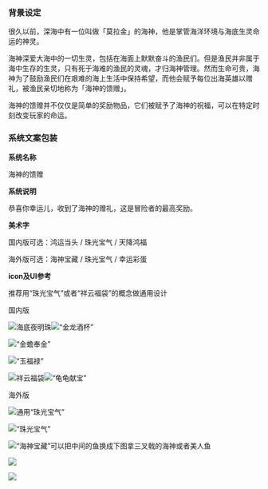### 背景设定
很久以前，深海中有一位叫做「莫拉金」的海神，他是掌管海洋环境与海底生灵命运的神灵。

海神深爱大海中的一切生灵，包括在海面上默默奋斗的渔民们。但是渔民并非属于海中生存的生灵，只有死于海难的渔民的灵魂，才归海神管理。然而生命可贵，海神为了鼓励渔民们在艰难的海上生活中保持希望，而他会赋予每位出海英雄以赠礼，被渔民亲切地称为「海神的馈赠」。  

海神的馈赠并不仅仅是简单的奖励物品，它们被赋予了海神的祝福，可以在特定时刻改变玩家的命运。

### 系统文案包装
**系统名称**

海神的馈赠

**系统说明**

恭喜你幸运儿，收到了海神的赠礼，这是冒险者的最高奖励。

**美术字**

国内版可选：鸿运当头 / 珠光宝气 / 天降鸿福

海外版可选：海神宝藏 / 珠光宝气 / 幸运彩蛋

**icon及UI参考**

推荐用“珠光宝气”或者“祥云福袋”的概念做通用设计

国内版

![海底夜明珠](https://cdn.nlark.com/yuque/0/2025/jpeg/25919534/1739267457352-2f557b2c-5f98-4512-837e-c087bb2aefdc.jpeg)![“金龙酒杯”](https://cdn.nlark.com/yuque/0/2025/jpeg/25919534/1739267457637-836e8007-b007-473a-bf57-ec24d9a2312f.jpeg)

![“金蟾奉金”](https://cdn.nlark.com/yuque/0/2025/jpeg/25919534/1739267811414-2ef20c16-92b8-469f-942f-6bb8e711e00d.jpeg)

![“玉福禄”](https://cdn.nlark.com/yuque/0/2025/jpeg/25919534/1739267457436-b7cdf1d2-6f14-4057-9c33-3c6ff672216f.jpeg)

![祥云福袋](https://cdn.nlark.com/yuque/0/2025/jpeg/25919534/1739267767808-f9f33be0-0535-40bf-99d4-88a5e460d682.jpeg)![“龟龟献宝”](https://cdn.nlark.com/yuque/0/2025/jpeg/25919534/1739267846832-937ffe24-7bff-43ee-9c36-67ccc6d59c41.jpeg)

海外版

![通用“珠光宝气”](https://cdn.nlark.com/yuque/0/2025/jpeg/25919534/1739266159429-8c19d48f-b678-4c01-9437-d84d36c9326c.jpeg)

![“珠光宝气”](https://cdn.nlark.com/yuque/0/2025/jpeg/25919534/1739268122405-3afac861-fc75-47fc-88bf-b4f4c3d808cd.jpeg)

![“海神宝藏”可以把中间的鱼换成下图拿三叉戟的海神或者美人鱼](https://cdn.nlark.com/yuque/0/2025/png/25919534/1739266679087-65884556-da0e-4463-9db1-f4ac54b8bd58.png)

![](https://cdn.nlark.com/yuque/0/2025/png/25919534/1739266904517-a5a53c36-9be4-4f26-b8e6-a99809297662.png)

![](https://cdn.nlark.com/yuque/0/2025/png/25919534/1739266970726-af3c496f-b69d-4f22-960e-cf59ea3d6662.png)







 

